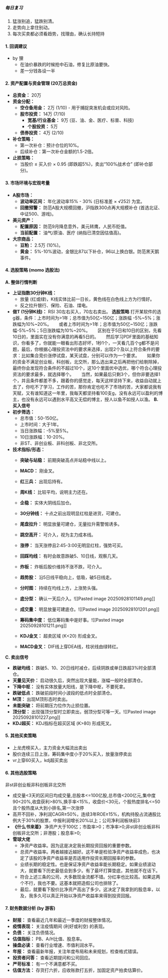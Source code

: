 ##### 每日复习
1. 猛涨别追，猛跌别清。
2. 走势向上拿住别动。
3. 每次买卖都必须看趋势，找理由，确认长持短持

#### 1. 回调建议
- by 狸
    - 在油价暴跌的时候抢中石油，修复比原油要快。
    - 差一分钱各设一半
#### 2. 资产配置与资金管理 (20万总资金)
- **总资金：** 20万
- **资金分配：**
    - **空仓备用金：** 2万 (1/10) - 用于捕捉突发机会或应对风险。
    - **股市投资：** 14万 (7/10)
        - **宽基/行业基金：** 9万 (豆、油、金、医疗、标普、科技)
        - **个股投资：** 5万
    - **债券投资：** 4万 (2/10)
- **补仓策略：**
    - 第一次补仓：预计仓位的10%。
    - 后续补仓：第一次补仓金额的1.5-2倍。
- **止损策略：**
    - 当股价 ≤ 买入价 × 0.95 (即跌超5%)，卖出“100%战术仓” (即补仓部分)。
    
#### 3. 市场环境与宏观考量
- **A股市场：**  
    - **波动率区间：** 年化波动率15% - 30% (日标准差 × √252) 为宜。       
    - **回撤预警：** 防范A股大规模回撤，沪指跌300点再大规模补仓 (首选北证、中证500、游戏)。       
- **美元资产：**    
    - **配置原因：** 防范9月降息意外，美元转鹰，人民币贬值。       
    - **当前配置：** 油气/原油、医疗 (纳指已清空因估值高)。       
- **大宗商品：**    
    - **豆粕：** 2.5万 (10%)。        
    - **黄金：** 5%-10%波动，金银比87以下补仓，96以上换白银。防范黑天鹅事件。

#### 4. 选股策略 (momo 选股法)
**A. 整体行情判断**
- **上证指数30分钟K线：**
    - 放量 (红或绿)，K线实体比前一日长，黄色线在白色线上方为行情好。
    - 反之拉升银行、保险、石油、煤电。
- **做T (1分钟K线)：** RSI 30左右买入，70左右卖出。 
**选股策略**
打开某软件的选g器，条件：上市时间为>1年；总市值为50亿~150亿；涨跌幅 -5%~5%；涨跌幅为10%~20%。      或者上市时间为>1年；总市值为50亿~150亿；涨跌幅-5%~5%；5日涨跌幅为10%~20%。      区别在于5日和10日的区别，先看10日的，里面实在没有你满意的再看5日的。      然后学习PDF里面的基础知识，你看多了，你就能一眼看出形态好坏，1秒1个，一天看几百个g都不是问题，最后，你根据心理投资法中的要求来选择，出现2个及以上符合条件的要求：比如集合竞价涨停试盘，某天试盘，分别可以作为一个要求。      如果你的资金不满足创业板，科创板，北交所，那么选出来之后再把他们给剔除掉，最终你会发现符合条件的不超过10个，这10个里面优中选优，哪个符合心理投资法的要求最多，就选择哪个。      当然，如果最后只剩3个，但你非要选择1个，并且条件都差不多，跟着你的感觉走，每天这样坚持下来，收益自动就上去了，你吃不了学习，工作的苦，那你肯定也吃不了市场的苦，大家都说我有天赋，又有谁知道这一年里，我每天都坚持看100支g，没有永远可以盈利的博主，也没有永远可以遇到水平高又无偿的博主，授人以鱼不如授人以渔。
**B. 买入信号**
- **初步筛选：**
    - 总市值：50-150亿。
    - 上市时间：大于1年。
    - 当日涨跌幅：-5%至5%。
    - 10日涨跌幅：10-20%。
    - 非ST、非创业板、非科创板、非北交所。  
- **技术指标/形态：**
    - **突破与站稳：** 前期突破高点并站稳中线以上。
    - **MACD：** 刚金叉。
    - **红三兵：** 出现后持有。 
    - **周K线：** 比较平均，说明主力还在。     
    - **企稳：** 实体大阴线后加仓。  
    - **30分钟线：** 十点之前出现明显红柱是进货，可建仓。 
    - **尾盘拉升：** 明显放量可建仓，无量拉升需警惕诱多。
    - **跳空高开：** 可介入，视为主力成本线。
    - **涨停：** 当天涨停且2:45-3:00无明显红柱，强势可买。
    - **回踩均线：** 有时会故意跌破5、10日线，观察几天。
    - **炸板：** 炸板后股价维持不涨不跌，可介入。
    - **趋势股：** 沿5日线平稳向上，低吸，破5日线走。
    - **分时图：** 持续在均线上方，上涨势头强。
    - **底分型：** 确认一天后介入。![[Pasted image 20250928101149.png]]
    - **成交量：** 明显放量可建底仓。![[Pasted image 20250928101201.png]]
    - **筹码集中度：** 低位筹码集中是好事。![[Pasted image 20250928101211.png]]
        
    - **KDJ金叉：** 超卖区域 (K<20) 形成金叉。
        
    - **MACD金叉：** DIF线上穿DEA线，柱状线由绿转红。 

**C. 卖出信号**
- **跌破均线：** 跌破5、10、20日线时减仓，后续阴跌或单日跌超3%时全部清仓。
- **天量见天价：** 启动很久后，突然出现大量能，涨幅一般时全部清仓。
- **下降中枢：** 没有实体放量大阳线，是下降中枢，不要死拿。
- **跌破低点：** 跌破前段时间小波段的低点时全部清仓。
- **M顶：** 出现M顶形态时卖出。
- **未能突破：** 将前期压力位作为止损位置。
- **顶分型：** 出现强顶分型时立即卖出，弱顶分型可等一天。![[Pasted image 20250928101227.png]]
- **KDJ超买：** KDJ指标在超买区域 (K>80) 形成死叉。
#### 5. 其他买卖策略
- 上龙虎榜买入，主力资金大幅流出卖出
- 股价连续三日上涨，筹码集中度小于20%买入，放量涨停卖出
- vr上穿60买入，kdj超买卖出
#### 6. 其他选股策略
非st非创业板非科创板非北交所
- 成交量<3天的区间日均成交量,总股本<=100亿股,总市值<200亿元,集中度90<20%,收盘获利>80%,换手率<15%，收盘价<30元，个股热度排名<=50且个股热度从大到小排名,第一次涨停
- 高开不回补，净利润CAGR≥50%，连续3年ROE≥15%，机构持股占流通股比例大于30%的股票，中报利润增长20%以上；公司净利润板块前3
- **《什么书来着》** 净资产大于100亿；市盈率>0；市净率>0;非st非创业板非科创板非北交所；非港股；股息率>0;
- **雪球大佬** 
    - 净资产收益率。因为这是决定我长期投资回报的重要参数。
    - 总资产收益率。两者越接近越好。这不单是检验净资产收益率成色，也决定了该股的净资产收益率是否适用作投资长期回报率的参数。
    - 业绩长期的稳定性。也是保证净资产收益率能长期稳定。如果业绩波动大，就要看下历史最低会到多少。有了最坏打算垫底，其他就不在话下。
    - 符合上述三条的公司，大多数现金流都不错。分红率也比较高。如果这两个不行，我也不要。这基本就把造假公司也排除了。
    - 最后，就要看下股价比净资产高出了多少。这决定了我拿到的股息率，以及，我多久可以真正开始以净资产收益率来得到投资回报。

#### 7. 财务数据分析 (by 游客)
- **财报：** 查看最近几年和最近一季度的财报整体情况。
- **疫情表现：** 关注疫情期间 (利好或利空) 的表现。
- **负债：** 关注负债情况。
- **估值指标：** PB、A/H比值、股息率。
- **操盘必读：** 查看行业增速、市值利润水平。
- **年报：** 查看最新年报，关注年度布局和未来规划，检查格式错误。
- **投资者问答：** 查看近期提问和公司回应。
- **严苛标准：** 有一个不满意都不买。
- **估值方法：** 存货打六折，应收账款打五折，加固定资产拍卖估算价。




